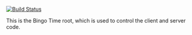 [![Build Status](https://travis-ci.org/HauptmannEck/BingoTime.svg?branch=master)](https://travis-ci.org/HauptmannEck/BingoTime)

This is the Bingo Time root, which is used to control the client and server code.